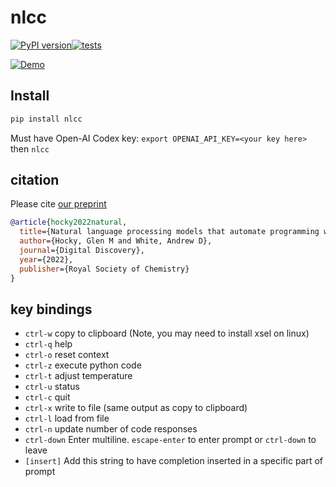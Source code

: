 # nlcc
[![PyPI version](https://badge.fury.io/py/nlcc.svg)](https://badge.fury.io/py/nlcc)[![tests](https://github.com/whitead/nlcc/actions/workflows/tests.yml/badge.svg)](https://github.com/whitead/nlcc)

[![Demo](./docs/demo.svg)](https://github.com/whitead/nlcc/docs/demo.svg)

## Install

```sh
pip install nlcc
```

Must have Open-AI Codex key: `export OPENAI_API_KEY=<your key here>`
then `nlcc`

## citation

Please cite [our preprint](https://arxiv.org/abs/2108.13360)

```bibtex
@article{hocky2022natural,
  title={Natural language processing models that automate programming will transform chemistry research and teaching},
  author={Hocky, Glen M and White, Andrew D},
  journal={Digital Discovery},
  year={2022},
  publisher={Royal Society of Chemistry}
}
```

## key bindings

* `ctrl-w` copy to clipboard (Note, you may need to install xsel on linux)
* `ctrl-q` help
* `ctrl-o` reset context
* `ctrl-z` execute python code
* `ctrl-t` adjust temperature
* `ctrl-u` status
* `ctrl-c` quit
* `ctrl-x` write to file (same output as copy to clipboard)
* `ctrl-l` load from file
* `ctrl-n` update number of code responses
* `ctrl-down` Enter multiline. `escape-enter` to enter prompt or `ctrl-down` to leave
* `[insert]` Add this string to have completion inserted in a specific part of prompt
